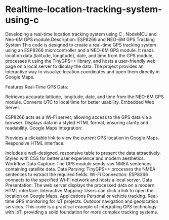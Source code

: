 # Realtime-location-tracking-system-using-c
Developing a real-time location tracking system using C , NodeMCU and Neo-6M GPS module.Description: ESP8266 and NEO-6M GPS Tracking System
This code is designed to create a real-time GPS tracking system using an ESP8266 microcontroller and a NEO-6M GPS module. It reads location data (latitude, longitude), date, and time from the GPS module, processes it using the TinyGPS++ library, and hosts a user-friendly web page on a local server to display the data. The project provides an interactive way to visualize location coordinates and open them directly in Google Maps.

Features
Real-Time GPS Data:

Retrieves accurate latitude, longitude, date, and time from the NEO-6M GPS module.
Converts UTC to local time for better usability.
Embedded Web Server:

ESP8266 acts as a Wi-Fi server, allowing access to the GPS data via a browser.
Displays data in a styled HTML format, ensuring clarity and readability.
Google Maps Integration:

Provides a clickable link to view the current GPS location in Google Maps.
Responsive HTML Interface:

Includes a well-designed, responsive table to present the data attractively.
Styled with CSS for better user experience and modern aesthetics.
Workflow
Data Capture: The GPS module sends raw NMEA sentences containing satellite data.
Data Parsing: TinyGPS++ processes the NMEA sentences to extract the required fields.
Wi-Fi Connection: ESP8266 connects to the specified Wi-Fi network and hosts a local server.
Data Presentation: The web server displays the processed data on a modern HTML interface.
Interactive Mapping: Users can click a link to open the location on Google Maps.
Applications
Personal or vehicle tracking.
Real-time GPS monitoring for IoT projects.
Outdoor navigation and geolocation services.
This code is a practical example of integrating GPS technology with IoT, providing a solid foundation for more complex tracking systems.







